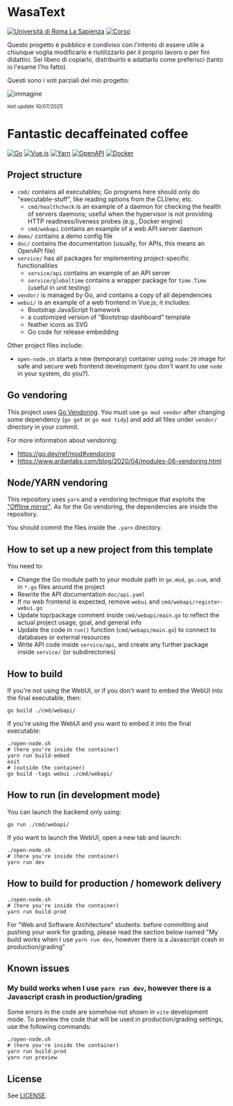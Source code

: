 # WasaText

[![Università di Roma La Sapienza](https://img.shields.io/badge/university-La%20Sapienza-maroon)](https://www.uniroma1.it/)
[![Corso](https://img.shields.io/badge/course-Web%20and%20Software%20Architecture-orange)](https://corsidilaurea.uniroma1.it/it/view-course-details/2023/30027/20230113131042/c5bbbcfa-2298-4182-b66d-b625fc525307/7d8a1191-6d13-47a5-a2cd-eecb1876c238/3d9e27c4-5329-411f-85b1-46a0636e0934)

Questo progetto è pubblico e condiviso con l'intento di essere utile a chiunque voglia modificarlo e riutilizzarlo per il proprio lavoro o per fini didattici. Sei libero di copiarlo, distribuirlo e adattarlo come preferisci (tanto io l'esame l'ho fatto).

Questi sono i voti parziali del mio progetto:

![immagine](https://github.com/user-attachments/assets/e0a25378-b3a6-4668-9cd6-e3d380cdb6c8)

<sub><i>last update 10/07/2025</i></sub>

# Fantastic decaffeinated coffee
[![Go](https://img.shields.io/badge/language-Go-00ADD8)](https://golang.org/)
[![Vue.js](https://img.shields.io/badge/frontend-Vue.js-41B883)](https://vuejs.org/)
[![Yarn](https://img.shields.io/badge/package%20manager-Yarn-2C8EBB)](https://yarnpkg.com/)
[![OpenAPI](https://img.shields.io/badge/API-OpenAPI%203.0-yellow)](https://swagger.io/specification/)
[![Docker](https://img.shields.io/badge/container-Docker-2496ED)](https://www.docker.com/)
## Project structure

* `cmd/` contains all executables; Go programs here should only do "executable-stuff", like reading options from the CLI/env, etc.
	* `cmd/healthcheck` is an example of a daemon for checking the health of servers daemons; useful when the hypervisor is not providing HTTP readiness/liveness probes (e.g., Docker engine)
	* `cmd/webapi` contains an example of a web API server daemon
* `demo/` contains a demo config file
* `doc/` contains the documentation (usually, for APIs, this means an OpenAPI file)
* `service/` has all packages for implementing project-specific functionalities
	* `service/api` contains an example of an API server
	* `service/globaltime` contains a wrapper package for `time.Time` (useful in unit testing)
* `vendor/` is managed by Go, and contains a copy of all dependencies
* `webui/` is an example of a web frontend in Vue.js; it includes:
	* Bootstrap JavaScript framework
	* a customized version of "Bootstrap dashboard" template
	* feather icons as SVG
	* Go code for release embedding

Other project files include:
* `open-node.sh` starts a new (temporary) container using `node:20` image for safe and secure web frontend development (you don't want to use `node` in your system, do you?).

## Go vendoring

This project uses [Go Vendoring](https://go.dev/ref/mod#vendoring). You must use `go mod vendor` after changing some dependency (`go get` or `go mod tidy`) and add all files under `vendor/` directory in your commit.

For more information about vendoring:

* https://go.dev/ref/mod#vendoring
* https://www.ardanlabs.com/blog/2020/04/modules-06-vendoring.html

## Node/YARN vendoring

This repository uses `yarn` and a vendoring technique that exploits the ["Offline mirror"](https://yarnpkg.com/features/caching). As for the Go vendoring, the dependencies are inside the repository.

You should commit the files inside the `.yarn` directory.

## How to set up a new project from this template

You need to:

* Change the Go module path to your module path in `go.mod`, `go.sum`, and in `*.go` files around the project
* Rewrite the API documentation `doc/api.yaml`
* If no web frontend is expected, remove `webui` and `cmd/webapi/register-webui.go`
* Update top/package comment inside `cmd/webapi/main.go` to reflect the actual project usage, goal, and general info
* Update the code in `run()` function (`cmd/webapi/main.go`) to connect to databases or external resources
* Write API code inside `service/api`, and create any further package inside `service/` (or subdirectories)

## How to build

If you're not using the WebUI, or if you don't want to embed the WebUI into the final executable, then:

```shell
go build ./cmd/webapi/
```

If you're using the WebUI and you want to embed it into the final executable:

```shell
./open-node.sh
# (here you're inside the container)
yarn run build-embed
exit
# (outside the container)
go build -tags webui ./cmd/webapi/
```

## How to run (in development mode)

You can launch the backend only using:

```shell
go run ./cmd/webapi/
```

If you want to launch the WebUI, open a new tab and launch:

```shell
./open-node.sh
# (here you're inside the container)
yarn run dev
```

## How to build for production / homework delivery

```shell
./open-node.sh
# (here you're inside the container)
yarn run build-prod
```

For "Web and Software Architecture" students: before committing and pushing your work for grading, please read the section below named "My build works when I use `yarn run dev`, however there is a Javascript crash in production/grading"

## Known issues

### My build works when I use `yarn run dev`, however there is a Javascript crash in production/grading

Some errors in the code are somehow not shown in `vite` development mode. To preview the code that will be used in production/grading settings, use the following commands:

```shell
./open-node.sh
# (here you're inside the container)
yarn run build-prod
yarn run preview
```

## License

See [LICENSE](LICENSE).
